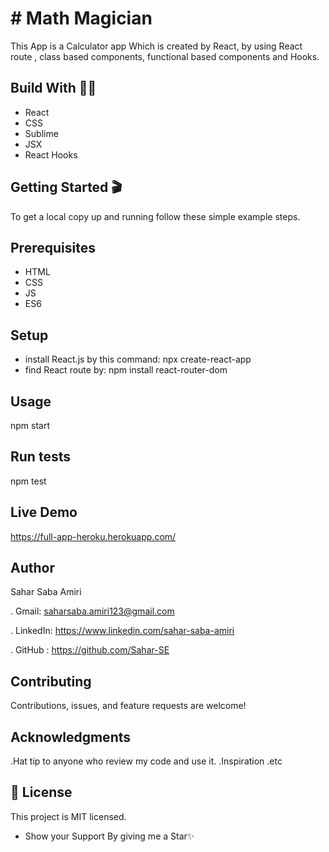 # # Math Magician
This App is a Calculator app Which is created by React, by using React route , class based components, functional based components and Hooks.

## Build With 👩‍🔧
- React
- CSS
- Sublime
- JSX
- React Hooks

## Getting Started 🎬

To get a local copy up and running follow these simple example steps.

## Prerequisites
- HTML
- CSS
- JS
- ES6
## Setup
- install React.js by this command: npx create-react-app <app name> 
- find React route by: npm install react-router-dom
## Usage
  npm start
## Run tests
  npm test
## Live Demo
https://full-app-heroku.herokuapp.com/

## Author
Sahar Saba Amiri

. Gmail: saharsaba.amiri123@gmail.com

. LinkedIn: https://www.linkedin.com/sahar-saba-amiri

. GitHub : https://github.com/Sahar-SE

## Contributing
Contributions, issues, and feature requests are welcome!

## Acknowledgments
.Hat tip to anyone who review my code and use it. .Inspiration .etc

## 📝 License
This project is MIT licensed.

- Show your Support By giving me a Star✨
